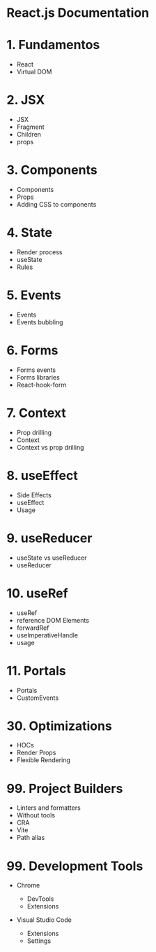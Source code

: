 # React.js Documentation

# 1. Fundamentos

- React
- Virtual DOM

# 2. JSX

- JSX
- Fragment
- Children
- props

# 3. Components

- Components
- Props
- Adding CSS to components

# 4. State

- Render process
- useState
- Rules

# 5. Events

- Events
- Events bubbling

# 6. Forms

- Forms events
- Forms libraries
- React-hook-form

# 7. Context

- Prop drilling
- Context
- Context vs prop drilling

# 8. useEffect

- Side Effects
- useEffect
- Usage

# 9. useReducer

- useState vs useReducer
- useReducer

# 10. useRef

- useRef
- reference DOM Elements
- forwardRef
- useImperativeHandle
- usage

# 11. Portals

- Portals
- CustomEvents

# 30. Optimizations

- HOCs
- Render Props
- Flexible Rendering

# 99. Project Builders

- Linters and formatters
- Without tools
- CRA
- Vite
- Path alias

# 99. Development Tools

- Chrome

  - DevTools
  - Extensions

- Visual Studio Code
  - Extensions
  - Settings
